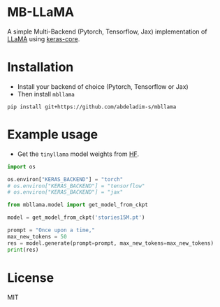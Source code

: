 # MB-LLaMA
A simple Multi-Backend (Pytorch, Tensorflow, Jax) implementation of [LLaMA](https://github.com/facebookresearch/llama) using [keras-core](https://github.com/keras-team/keras-core).
# Installation
* Install your backend of choice  (Pytorch, Tensorflow or Jax)
* Then install `mbllama`
```shell
pip install git+https://github.com/abdeladim-s/mbllama
```

# Example usage

* Get the `tinyllama` model weights from [HF](https://huggingface.co/karpathy/tinyllamas/tree/main).

```python
import os 

os.environ["KERAS_BACKEND"] = "torch"
# os.environ["KERAS_BACKEND"] = "tensorflow"
# os.environ["KERAS_BACKEND"] = "jax"

from mbllama.model import get_model_from_ckpt

model = get_model_from_ckpt('stories15M.pt')

prompt = "Once upon a time,"
max_new_tokens = 50
res = model.generate(prompt=prompt, max_new_tokens=max_new_tokens)
print(res)
```

# License
MIT